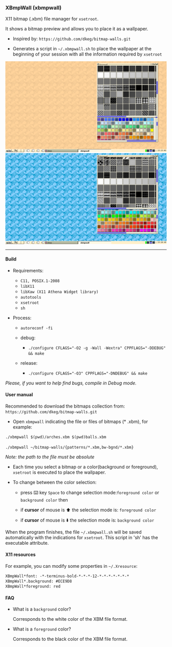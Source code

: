 ### XBmpWall (xbmpwall)

X11 bitmap (.xbm) file manager for `xsetroot`.

It shows a bitmap preview and allows you to place it as a wallpaper.

- Inspired by: `https://github.com/dkeg/bitmap-walls.git`

- Generates a script in `~/.xbmpwall.sh` to place the wallpaper at the beginning of your session with all the information required by `xsetroot`




<img src="https://github.com/daltomi/xbmpwall/raw/master/preview02.png"/>

<img src="https://github.com/daltomi/xbmpwall/raw/master/preview03.png"/>


---

#### Build

* Requirements:
  +  `C11, POSIX.1-2008`
  + `libX11`
  + `libXaw (X11 Athena Widget library)`
  + `autotools`
  + `xsetroot`
  + `sh`

* Process:

  + `autoreconf -fi`

  * debug:
      + `./configure CFLAGS="-O2 -g -Wall -Wextra" CPPFLAGS="-DDEBUG" && make`

  * release:
      + `./configure CFLAGS="-O3" CPPFLAGS="-DNDEBUG" && make`


_Please, if you want to help find bugs, compile in Debug mode._


#### User manual

Recommended to download the bitmaps collection from: `https://github.com/dkeg/bitmap-walls.git`


- Open `xbmpwall` indicating the file or files of bitmaps (* .xbm), for example:

```
./xbmpwall $(pwd)/arches.xbm $(pwd)balls.xbm

./xbmpwall ~/bitmap-walls/{patterns/*.xbm,bw-bgnd/*.xbm}

```

_Note: the path to the file must be absolute_

- Each time you select a bitmap or a color(background or foreground), `xsetroot` is executed to place the wallpaper.

- To change between the color selection:

  - press :keyboard: key `Space` to change selection mode:`foreground color` or `background color` then

  - if **cursor** of mouse is :arrow_up: the selection mode is: `foreground color`

  - if **cursor** of mouse is :arrow_down: the selection mode is: `background color`


When the program finishes, the file `~/.xbmpwall.sh` will be saved automatically with the indications for `xsetroot`.
This script in 'sh' has the executable attribute.


#### X11 resources

For example, you can modify some properties in `~/.Xresource`:

```
XBmpWall*font: -*-terminus-bold-*-*-*-12-*-*-*-*-*-*-*
XBmpWall*.background: #ECE9D8
XBmpWall*foreground: red

```


#### FAQ

- What is a `background` color?

    Corresponds to the white color of the XBM file format.

- What is a `foreground` color?

    Corresponds to the black color of the XBM file format.
